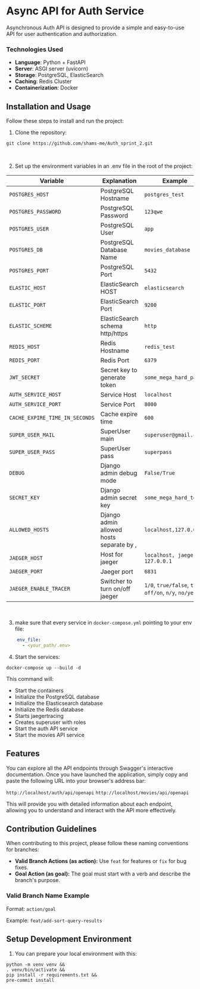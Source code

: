 # Async API for Auth Service

Asynchronous Auth API is designed to provide a simple and easy-to-use API for user authentication and authorization.

### Technologies Used

- **Language**: Python + FastAPI
- **Server**: ASGI server (uvicorn)
- **Storage**: PostgreSQL, ElasticSearch
- **Caching**: Redis Cluster
- **Containerization**: Docker

## Installation and Usage

Follow these steps to install and run the project:

1. Clone the repository:

```shell
git clone https://github.com/shams-me/Auth_sprint_2.git
```

</br>

2. Set up the environment variables in an .env file in the root of the project:

| Variable                        | Explanation                              | Example                                              |
|---------------------------------|------------------------------------------|------------------------------------------------------|
| `POSTGRES_HOST`                 | PostgreSQL Hostname                      | `postgres_test`                                      |
| `POSTGRES_PASSWORD`             | PostgreSQL Password                      | `123qwe`                                             |
| `POSTGRES_USER`                 | PostgreSQL User                          | `app`                                                |
| `POSTGRES_DB`                   | PostgreSQL Database Name                 | `movies_database`                                    |
| `POSTGRES_PORT`                 | PostgreSQL Port                          | `5432`                                               |
| `ELASTIC_HOST`                  | ElasticSearch HOST                       | `elasticsearch`                                      |
| `ELASTIC_PORT`                  | ElasticSearch Port                       | `9200`                                               |
| `ELASTIC_SCHEME`                | ElasticSearch schema http/https          | `http`                                               |
| `REDIS_HOST`                    | Redis Hostname                           | `redis_test`                                         |
| `REDIS_PORT`                    | Redis Port                               | `6379`                                               |
| `JWT_SECRET`                    | Secret key to generate token             | `some_mega_hard_pass`                                |
| `AUTH_SERVICE_HOST`             | Service Host                             | `localhost`                                          |
| `AUTH_SERVICE_PORT`             | Service Port                             | `8000`                                               |
| `CACHE_EXPIRE_TIME_IN_SECONDS`  | Cache expire time                        | `600`                                                |
| `SUPER_USER_MAIL`               | SuperUser main                           | `superuser@gmail.com`                                |
| `SUPER_USER_PASS`               | SuperUser pass                           | `superpass`                                          |
| `DEBUG`                         | Django admin debug mode                  | `False/True`                                         |
| `SECRET_KEY`                    | Django admin secret key                  | `some_mega_hard_token`                               |
| `ALLOWED_HOSTS`                 | Django admin allowed hosts separate by , | `localhost,127.0.0.1`                                |
| `JAEGER_HOST`                   | Host for jaeger                          | `localhost, jaeger, 127.0.0.1`                       |
 | `JAEGER_PORT`                  | Jaeger port                              | `6831`                                               |
 | `JAEGER_ENABLE_TRACER`         | Switcher to turn on/off jaeger           | `1/0`, `true/false`, `t/f`, `off/on`, `n/y`, `no/yes` | 

</br>

3. make sure that every service in `docker-compose.yml` pointing to your env file:

```yaml
    env_file:
      - <your_path/.env>
```

4. Start the services:

```shell
docker-compose up --build -d
```

This command will:

- Start the containers
- Initialize the PostgreSQL database
- Initialize the Elasticsearch database
- Initialize the Redis database
- Starts jaegertracing
- Creates superuser with roles
- Start the auth API service
- Start the movies API service

## Features

You can explore all the API endpoints through Swagger's interactive documentation. Once you have launched the
application, simply copy and paste the following URL into your browser's address bar:

`http://localhost/auth/api/openapi`
`http://localhost/movies/api/openapi`

This will provide you with detailed information about each endpoint, allowing you to understand and interact with the
API more effectively.

## Contribution Guidelines

When contributing to this project, please follow these naming conventions for branches:

- **Valid Branch Actions (as action):** Use `feat` for features or `fix` for bug fixes.
- **Goal Action (as goal):** The goal must start with a verb and describe the branch's purpose.

### Valid Branch Name Example

Format: `action/goal`

Example: `feat/add-sort-query-results`

## Setup Development Environment

1. You can prepare your local environment with this:

```shell
python -m venv venv &&
. venv/bin/activate &&
pip install -r requirements.txt &&
pre-commit install
```
